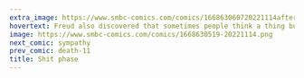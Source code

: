 ```yaml
---
extra_image: https://www.smbc-comics.com/comics/166863060720221114after.png
hovertext: Freud also discovered that sometimes people think a thing but don't say the thing.
image: https://www.smbc-comics.com/comics/1668630519-20221114.png
next_comic: sympathy
prev_comic: death-11
title: Shit phase
---
```


